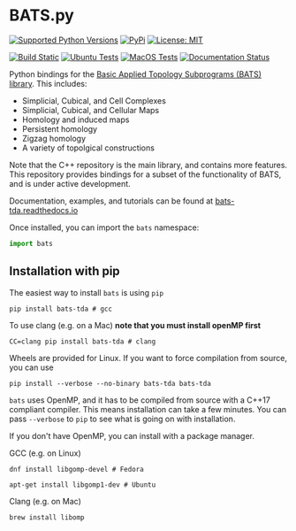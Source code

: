# BATS.py

[![Supported Python Versions](https://img.shields.io/pypi/pyversions/bats-tda.svg)](https://pypi.org/project/bats-tda/)
[![PyPi](https://img.shields.io/pypi/v/bats-tda.svg)](https://pypi.org/project/bats-tda/)
[![License: MIT](https://img.shields.io/badge/License-MIT-yellow.svg)](https://opensource.org/licenses/MIT)

[![Build Static](https://github.com/CompTop/BATS.py/actions/workflows/build-static.yml/badge.svg)](https://github.com/CompTop/BATS.py/actions/workflows/build-static.yml)
[![Ubuntu Tests](https://github.com/CompTop/BATS.py/workflows/ubuntu-latest/badge.svg)](https://github.com/CompTop/BATS.py/actions/workflows/ubuntu-latest.yml)
[![MacOS Tests](https://github.com/CompTop/BATS.py/workflows/macos-latest/badge.svg)](https://github.com/CompTop/BATS.py/actions/workflows/macos-latest.yml)
[![Documentation Status](https://readthedocs.org/projects/bats-tda/badge/?version=latest)](https://bats-tda.readthedocs.io/en/latest/?badge=latest)


Python bindings for the [Basic Applied Topology Subprograms (BATS) library](https://github.com/CompTop/BATS).
This includes:
* Simplicial, Cubical, and Cell Complexes
* Simplicial, Cubical, and Cellular Maps
* Homology and induced maps
* Persistent homology
* Zigzag homology
* A variety of topolgical constructions

Note that the C++ repository is the main library, and contains more features.  This repository provides bindings for a subset of the functionality of BATS, and is under active development.

Documentation, examples, and tutorials can be found at [bats-tda.readthedocs.io](https://bats-tda.readthedocs.io/en/latest/)

Once installed, you can import the `bats` namespace:
```python
import bats
```

## Installation with pip

The easiest way to install `bats` is using `pip`
```
pip install bats-tda # gcc
```
To use clang (e.g. on a Mac) __note that you must install openMP first__
```
CC=clang pip install bats-tda # clang
```

Wheels are provided for Linux.  If you want to force compilation from source, you can use
```
pip install --verbose --no-binary bats-tda bats-tda
```

`bats` uses OpenMP, and it has to be compiled from source with a C++17 compliant compiler.  This means installation can take a few minutes.  You can pass `--verbose` to `pip` to see what is going on with installation.

If you don't have OpenMP, you can install with a package manager.

GCC (e.g. on Linux)
```
dnf install libgomp-devel # Fedora
```
```
apt-get install libgomp1-dev # Ubuntu
```

Clang (e.g. on Mac)
```
brew install libomp
```
